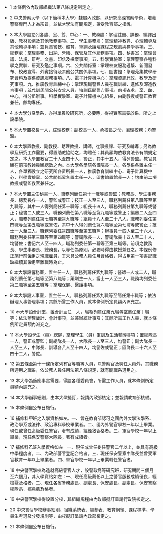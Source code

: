 * 1 本條例依內政部組織法第八條規定制定之。

* 2 中央警察大學（以下簡稱本大學）隸屬內政部，以研究高深警察學術，培養警察專門人才為宗旨，並依大學法有關規定，兼受教育部之指導。

* 3 本大學設左列各處、室、館、中心：一、教務處：掌理註冊、課務、編譯出版、教材設施及其他教務事項。二、學生事務處：掌理精神教育、心理輔導及其他輔導事項；並負責警技、體育、軍訓及護理課程之規劃與教學事項。三、總務處：掌理事務、出納、營繕、保管及其他總務事項。四、秘書室：掌理會議、法規、研考、文書、印信及檔案事項。五、科學實驗室：掌理警察各種科學之實驗、研究及鑑定事項。六、公共關係室：掌理校友服務連繫、新聞發布、校政宣導、外賓接待及其他公共關係事項。七、圖書館：掌理蒐集教學研究資料及提供資訊服務事項。八、電子計算機中心：掌理資訊行政、教學及研究事項。九、推廣教育訓練中心：掌理現職警察人員在職訓練、進修及深造教育事項；並代訓民間公共安全人員，培訓民間警力事項。前項各處、室、館、中心，得分組辦事。科學實驗室、電子計算機中心組長，由副教授或警正教官兼任，餘均專任。

* 4 本大學分設學系，亦得單獨設研究所，必要時，得視實際需要於系、所之上設學院。

* 5 本大學置校長一人，綜理校務；副校長一人，承校長之命，襄理校務；均警監。

* 6 本大學置教授、副教授、助理教授、講師，從事授課、研究及輔導；另為教學及研究工作需要，得置助教協助之，均聘任；其員額均依教育法令有關規定定之。本大學置教官二十人至四十人，警正，其中十五人，得列警監。教官員額在前項教師員額總數之內。本大學各學院各置院長一人，各學系各置主任一人，各單獨設立之研究所各置所長一人，推廣教育訓練中心、電子計算機中心、科學實驗室、公共關係室各置主任一人，圖書館置館長一人；均由前二項教授或警監教官兼任之。

* 7 本大學置主任秘書一人，職務列簡任第十一職等或警監；教務長、學生事務長、總務長各一人，警監或警正；技正一人至三人，職務列薦任第八職等至第九職等，其中一人得列簡任第十職等；組長十四人，職務列薦任第九職等或警正；秘書二人或三人，職務列薦任第八職等至第九職等或警正；編審二人至四人，職務列薦任第七職等至第九職等；組員十八人至二十八人，職務列委任第四職等至第五職等或警佐，其中十人得列薦任第六職等至第七職等或警正；技士一人至三人，職務列委任第四職等至第五職等；辦事員十四人至二十六人，職務列委任第三職等至第四職等；警衛隊長一人，警衛隊員十四人至二十人，均警佐；書記六人至十四人，職務列委任第一職等至第三職等。前項之教務長、學生事務長、總務長，以專任為原則，必要時得由教授兼任之。本條例修正施行前僱用之現職雇員，其未具公務人員任用資格者，得占用第一項書記職缺繼續其僱用至離職時為止。

* 8 本大學設醫務室，置主任一人，職務列薦任第九職等；醫師一人或二人，職務列薦任第七職等至第八職等；藥劑生一人，護士一人至三人，職務均列委任第三職等至第五職等；掌理保健、醫護事項。

* 9 本大學設人事室，置主任一人，職務列薦任第九職等至簡任第十職等；依法辦理人事管理事項；其餘所需工作人員，就本條例所定員額內派充之。

* 10 本大學設會計室，置會計主任一人，職務列薦任第九職等至簡任第十職等；依法辦理歲計、會計事項，並兼辦統計事項；其餘所需工作人員，就本條例所定員額內派充之。

* 11 本大學設學生（員）總隊，掌理學生（員）軍訓及生活輔導事項；置總隊長一人，警正或警監；副總隊長一人，大隊長一人至三人，均警正；副大隊長一人至三人，中隊長、訓導各八人至十四人，均警佐或警正；區隊長二十六人至四十二人，警佐。

* 12 第五條至第十一條所定列有官等職等人員，除警察官及聘任人員外，其職務所適用之職系，依公務人員任用法第八條規定，就有關職系選用之。

* 13 本大學為適應事實需要，得設各種委員會，所需工作人員，就本條例所定員額內調充之。

* 14 本大學辦事細則，由本大學擬訂，報請內政部核定；並報請教育部核備。

* 15 本條例自公布日施行。

* 16 補修科甲班之入學資格如左。一、曾在教育部認可之國內外大學法學系、政治學系或法律、政治專科學校畢業者。二、國內外警官學校一年以上畢業。現任或曾任高級委任警官，著有成績，經銓敘合格者。三、軍官學校一年以上畢業，現任保安警察大隊長，著有成績者。

* 17 補修科乙班入學資格如左：一、現任或曾任委任警官二年以上，並具有高級中學程度者。二、內政部警官登記合格者。三、現任保安警察中隊長並曾受軍官教育一年以上畢業者。四、軍官學校一年以上畢業轉任警官者。

* 18 中央警官學校為造就高級警官人才，設警政高等研究班，研究期間三個月至六個月，其入學資格如左：一、現任高級薦任以上之警官服務成績優良，經檢覈及格者。二、現任各省警務處長、副處長、保安處長、副處長、保安警察總隊長、經檢覈及格者。

* 19 中央警官學校得設置分校，其組織規程由內政部擬訂呈請行政院核定之。

* 20 中央警官學校辦事細則、組織系統表、編制表、教育綱領、課程標準、學員生考選及分發規則等，由校擬訂呈請內政部核定之。

* 21 本條例自公布日施行。

